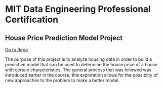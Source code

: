 # MIT Data Engineering Professional Certification


## House Price Prediction Model Project
[Go to Repo](https://github.com/ukthanki/MIT_House_Price_Prediction_Project)

The purpose of this project is to analyze housing data in order to build a predictive model that can be used to determine the house price of a house with certain characteristics. The general process that was followed was introduced earlier in the course; this exploration allows for the possiblity of new approaches to the problem to make a better model. 
